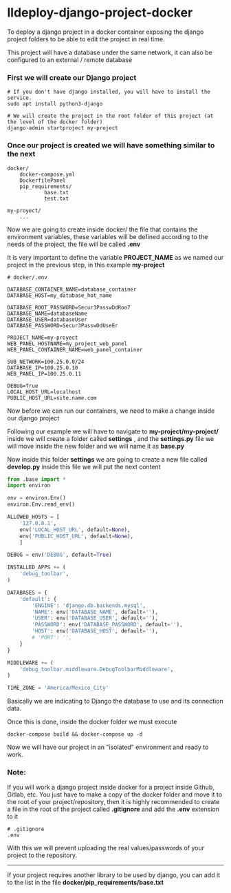 # lldeploy-django-project-docker

To deploy a django project in a docker container exposing the django project folders to be able to edit the project in real time.

This project will have a database under the same network, it can also be configured to an external / remote database

### First we will create our Django project

```
# If you don't have django installed, you will have to install the service.
sudo apt install python3-django

# We will create the project in the root folder of this project (at the level of the docker folder)
django-admin startproject my-project
```

### Once our project is created we will have something similar to the next

```
docker/
	docker-compose.yml
	DockerfilePanel
	pip_requirements/
			base.txt
			test.txt

my-proyect/
	...
```

Now we are going to create inside docker/ the file that contains the environment variables, these variables will be defined according to the needs of the project, the file will be called **.env**

It is very important to define the variable **PROJECT_NAME** as we named our project in the previous step, in this example **my-project**

```
# docker/.env

DATABASE_CONTAINER_NAME=database_container
DATABASE_HOST=my_database_hot_name

DATABASE_ROOT_PASSWORD=Secur3PasswDdRoo7
DATABASE_NAME=databaseName
DATABASE_USER=databaseUser
DATABASE_PASSWORD=Secur3PasswDdUseEr

PROJECT_NAME=my-proyect
WEB_PANEL_HOSTNAME=my_project_web_panel
WEB_PANEL_CONTAINER_NAME=web_panel_container

SUB_NETWORK=100.25.0.0/24
DATABASE_IP=100.25.0.10
WEB_PANEL_IP=100.25.0.11

DEBUG=True
LOCAL_HOST_URL=localhost
PUBLIC_HOST_URL=site.name.com
```

Now before we can run our containers, we need to make a change inside our django project

Following our example we will have to navigate to **my-project/my-project/** inside we will create a folder called **settings** , and the **settings.py** file we will move inside the new folder and we will name it as **base.py**

Now inside this folder **settings** we are going to create a new file called **develop.py** inside this file we will put the next content

```python
from .base import *
import environ

env = environ.Env()
environ.Env.read_env()

ALLOWED_HOSTS = [
    '127.0.0.1',
    env('LOCAL_HOST_URL', default=None),
    env('PUBLIC_HOST_URL', default=None),
    ]

DEBUG = env('DEBUG', default=True)

INSTALLED_APPS += (
    'debug_toolbar',
)

DATABASES = {
    'default': {
        'ENGINE': 'django.db.backends.mysql',
        'NAME': env('DATABASE_NAME', default=''),
        'USER': env('DATABASE_USER', default=''),
        'PASSWORD': env('DATABASE_PASSWORD', default=''),
        'HOST': env('DATABASE_HOST', default=''),
        # 'PORT': '',
    }
}

MIDDLEWARE += (
    'debug_toolbar.middleware.DebugToolbarMiddleware',
)

TIME_ZONE = 'America/Mexico_City'
```

Basically we are indicating to Django the database to use and its connection data.

Once this is done, inside the docker folder we must execute

```
docker-compose build && docker-compose up -d
```

Now we will have our project in an "isolated" environment and ready to work.

### **Note:**

If you will work a django project inside docker for a project inside Github, Gitlab, etc. You just have to make a copy of the docker folder and move it to the root of your project/repository, then it is highly recommended to create a file in the root of the project called **.gitignore** and add the **.env** extension to it

```
# .gitignore
.env
```

With this we will prevent uploading the real values/passwords of your project to the repository.

---

If your project requires another library to be used by django, you can add it to the list in the file **docker/pip_requirements/base.txt**
